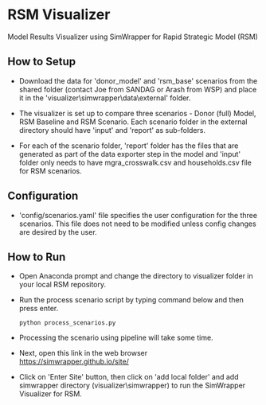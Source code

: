 # RSM Visualizer
Model Results Visualizer using SimWrapper for Rapid Strategic Model (RSM)

## How to Setup
- Download the data for 'donor_model' and 'rsm_base' scenarios from the shared folder (contact Joe from SANDAG or Arash from WSP) and place it in the 'visualizer\simwrapper\data\external' folder. 

- The visualizer is set up to compare three scenarios - Donor (full) Model, RSM Baseline and RSM Scenario. Each scenario folder in the external directory should have 'input' and 'report' as sub-folders. 

- For each of the scenario folder, 'report' folder has the files that are generated as part of the data exporter step in the model and 'input' folder only needs to have mgra_crosswalk.csv and households.csv file for RSM scenarios. 

## Configuration
- 'config/scenarios.yaml' file specifies the user configuration for the three scenarios. This file does not need to be modified unless config changes are desired by the user. 

## How to Run
- Open Anaconda prompt and change the directory to visualizer folder in your local RSM repository. 

- Run the process scenario script by typing command below and then press enter.

  `python process_scenarios.py`

- Processing the scenario using pipeline will take some time. 

- Next, open this link in the web browser
  https://simwrapper.github.io/site/

- Click on 'Enter Site' button, then click on 'add local folder' and add simwrapper directory (visualizer\simwrapper) to run the SimWrapper Visualizer for RSM. 

